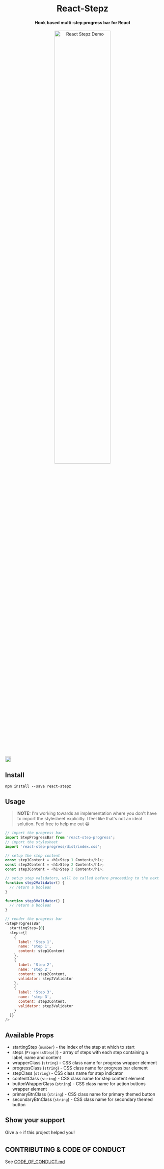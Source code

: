 <h1 align="center">
  React-Stepz
</h1>

<h4 align="center">Hook based multi-step progress bar for React</h4>

<p align="center">
  <img alt="React Stepz Demo" src="react-step-progress-demo.gif" width="60%" />
</p>

<a href="https://www.npmjs.com/package/react-stepz">
  <img src="https://badge.fury.io/js/react-stepz.svg" alt="npm version" height="18">
</a>

## Install

```
npm install --save react-stepz
```

## Usage

> **NOTE:** I'm working towards an implementation where you don't have to import the stylesheet explicitly. I feel like that's not an ideal solution. Feel free to help me out 😁

```javascript
// import the progress bar
import StepProgressBar from 'react-step-progress';
// import the stylesheet
import 'react-step-progress/dist/index.css';

// setup the step content
const step1Content = <h1>Step 1 Content</h1>;
const step2Content = <h1>Step 2 Content</h1>;
const step3Content = <h1>Step 3 Content</h1>;

// setup step validators, will be called before proceeding to the next step
function step2Validator() {
  // return a boolean
}

function step3Validator() {
  // return a boolean
}

// render the progress bar
<StepProgressBar
  startingStep={0}
  steps={[
    {
      label: 'Step 1',
      name: 'step 1',
      content: step1Content
    },
    {
      label: 'Step 2',
      name: 'step 2',
      content: step2Content,
      validator: step2Validator
    },
    {
      label: 'Step 3',
      name: 'step 3',
      content: step3Content,
      validator: step3Validator
    }
  ]}
/>
```

## Available Props

* startingStep (`number`) - the index of the step at which to start
* steps (`ProgressStep[]`) - array of steps with each step containing a label, name and content
* wrapperClass (`string`) - CSS class name for progress wrapper element
* progressClass (`string`) - CSS class name for progress bar element
* stepClass (`string`) - CSS class name for step indicator
* contentClass (`string`) - CSS class name for step content element
* buttonWrapperClass (`string`) - CSS class name for action buttons wrapper element
* primaryBtnClass (`string`) - CSS class name for primary themed button
* secondaryBtnClass (`string`) - CSS class name for secondary themed button

## Show your support

Give a ⭐️ if this project helped you!

## CONTRIBUTING & CODE OF CONDUCT

See [CODE_OF_CONDUCT.md](CODE_OF_CONDUCT.md)
